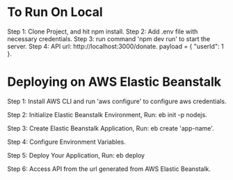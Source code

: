 # To Run On Local

Step 1: Clone Project, and hit npm install.
Step 2: Add .env file with necessary credentials.
Step 3: run command 'npm dev run' to start the server.
Step 4: API url: http://localhost:3000/donate.
    payload = {
        "userId": 1
    }.

# Deploying on AWS Elastic Beanstalk

Step 1: Install AWS CLI and run 'aws configure' to configure aws credentials. 

Step 2: Initialize Elastic Beanstalk Environment, Run: eb init -p nodejs.

Step 3: Create Elastic Beanstalk Application, Run: eb create 'app-name'.

Step 4: Configure Environment Variables.

Step 5: Deploy Your Application, Run: eb deploy

Step 6: Access API from the url generated from AWS Elastic Beanstalk.


